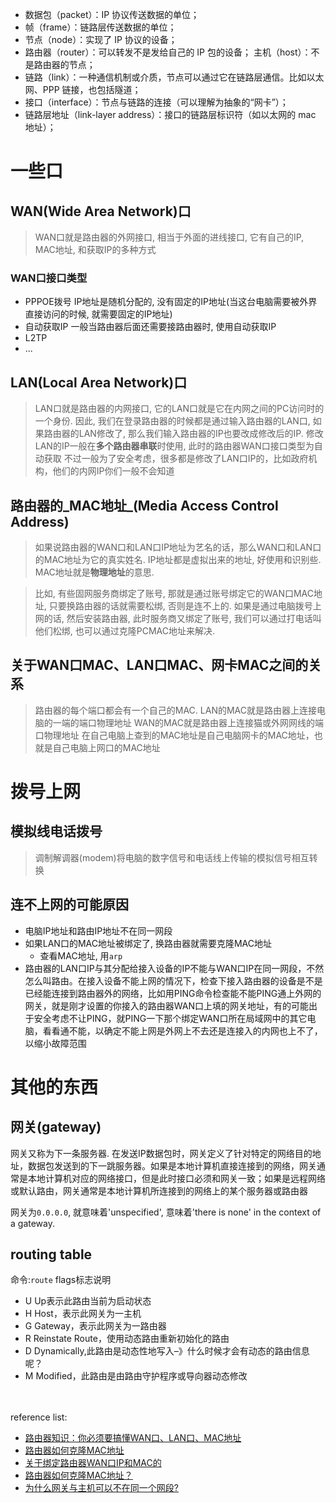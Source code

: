 - 数据包（packet）：IP 协议传送数据的单位；
- 帧（frame）：链路层传送数据的单位；
- 节点（node）：实现了 IP 协议的设备；
- 路由器（router）：可以转发不是发给自己的 IP 包的设备；
主机（host）：不是路由器的节点；
- 链路（link）：一种通信机制或介质，节点可以通过它在链路层通信。比如以太网、PPP 链接，也包括隧道；
- 接口（interface）：节点与链路的连接（可以理解为抽象的“网卡”）；
- 链路层地址（link-layer address）：接口的链路层标识符（如以太网的 mac 地址）；


# 一些口
## WAN(Wide Area Network)口
> WAN口就是路由器的外网接口, 相当于外面的进线接口, 它有自己的IP, MAC地址, 和获取IP的多种方式

### WAN口接口类型
- PPPOE拨号
IP地址是随机分配的, 没有固定的IP地址(当这台电脑需要被外界直接访问的时候, 就需要固定的IP地址)
- 自动获取IP
一般当路由器后面还需要接路由器时, 使用自动获取IP
- L2TP
- ...

## LAN(Local Area Network)口
> LAN口就是路由器的内网接口, 它的LAN口就是它在内网之间的PC访问时的一个身份. 因此, 我们在登录路由器的时候都是通过输入路由器的LAN口, 如果路由器的LAN修改了, 那么我们输入路由器的IP也要改成修改后的IP. 修改LAN的IP一般在**多个路由器串联**时使用, 此时的路由器WAN口接口类型为自动获取
> 不过一般为了安全考虑，很多都是修改了LAN口IP的，比如政府机构，他们的内网IP你们一般不会知道

## 路由器的_MAC地址_(Media Access Control Address)
> 如果说路由器的WAN口和LAN口IP地址为艺名的话，那么WAN口和LAN口的MAC地址为它的真实姓名. IP地址都是虚拟出来的地址, 好使用和识别些. MAC地址就是**物理地址**的意思.

> 比如, 有些固网服务商绑定了账号, 那就是通过账号绑定它的WAN口MAC地址, 只要换路由器的话就需要松绑, 否则是连不上的. 如果是通过电脑拨号上网的话, 然后安装路由器, 此时服务商又绑定了账号, 我们可以通过打电话叫他们松绑, 也可以通过克隆PCMAC地址来解决.

## 关于WAN口MAC、LAN口MAC、网卡MAC之间的关系
> 路由器的每个端口都会有一个自己的MAC.
> LAN的MAC就是路由器上连接电脑的一端的端口物理地址
> WAN的MAC就是路由器上连接猫或外网网线的端口物理地址
> 在自己电脑上查到的MAC地址是自己电脑网卡的MAC地址，也就是自己电脑上网口的MAC地址

# 拨号上网
## 模拟线电话拨号
> 调制解调器(modem)将电脑的数字信号和电话线上传输的模拟信号相互转换

## 连不上网的可能原因
- 电脑IP地址和路由IP地址不在同一网段
- 如果LAN口的MAC地址被绑定了, 换路由器就需要克隆MAC地址
  - 查看MAC地址, 用`arp`
- 路由器的LAN口IP与其分配给接入设备的IP不能与WAN口IP在同一网段，不然怎么叫路由。在接入设备不能上网的情况下，检查下接入路由器的设备是不是已经能连接到路由器外的网络，比如用PING命令检查能不能PING通上外网的网关，就是刚才设置的你接入的路由器WAN口上填的网关地址，有的可能出于安全考虑不让PING，就PING一下那个绑定WAN口所在局域网中的其它电脑，看看通不能，以确定不能上网是外网上不去还是连接入的内网也上不了，以缩小故障范围

# 其他的东西
## 网关(gateway)
网关又称为下一条服务器. 在发送IP数据包时，网关定义了针对特定的网络目的地址，数据包发送到的下一跳服务器。如果是本地计算机直接连接到的网络，网关通常是本地计算机对应的网络接口，但是此时接口必须和网关一致；如果是远程网络或默认路由，网关通常是本地计算机所连接到的网络上的某个服务器或路由器

网关为`0.0.0.0`, 就意味着'unspecified', 意味着'there is none' in the context of a gateway.


## routing table
命令:`route`
flags标志说明
- U Up表示此路由当前为启动状态
- H Host，表示此网关为一主机
- G Gateway，表示此网关为一路由器
- R Reinstate Route，使用动态路由重新初始化的路由
- D Dynamically,此路由是动态性地写入–》什么时候才会有动态的路由信息呢？
- M Modified，此路由是由路由守护程序或导向器动态修改


<br/><br/>reference list:
- [路由器知识：你必须要搞懂WAN口、LAN口、MAC地址
](http://www.lotpc.com/lyqzs/5149.html)
- [路由器如何克隆MAC地址](https://service.tp-link.com.cn/detail_article_2753.html)
- [关于绑定路由器WAN口IP和MAC的](http://www.stormcn.cn/post/1475.html)
- [路由器如何克隆MAC地址？](https://service.tp-link.com.cn/detail_article_2753.html)
- [为什么网关与主机可以不在同一个网段?](https://www.zhihu.com/question/54007586/answer/137515718)
